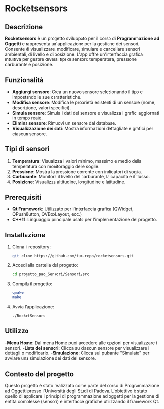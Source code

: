 # Rocketsensors

## Descrizione

**Rocketsensors** è un progetto sviluppato per il corso di **Programmazione ad Oggetti** e rappresenta un'applicazione per la gestione dei sensori. Consente di visualizzare, modificare, simulare e cancellare sensori ambientali, di livello e di posizione. L'app offre un'interfaccia grafica intuitiva per gestire diversi tipi di sensori: temperatura, pressione, carburante e posizione.

## Funzionalità

- **Aggiungi sensore**: Crea un nuovo sensore selezionando il tipo e impostando le sue caratteristiche.
- **Modifica sensore**: Modifica le proprietà esistenti di un sensore (nome, descrizione, valori specifici).
- **Simula sensore**: Simula i dati del sensore e visualizza i grafici aggiornati in tempo reale.
- **Elimina sensore**: Rimuovi un sensore dal database.
- **Visualizzazione dei dati**: Mostra informazioni dettagliate e grafici per ciascun sensore.

## Tipi di sensori

1. **Temperatura**: Visualizza i valori minimo, massimo e medio della temperatura con monitoraggio delle soglie.
2. **Pressione**: Mostra la pressione corrente con indicatori di soglia.
3. **Carburante**: Monitora il livello del carburante, la capacità e il flusso.
4. **Posizione**: Visualizza altitudine, longitudine e latitudine.

## Prerequisiti

- **Qt Framework**: Utilizzato per l'interfaccia grafica (QWidget, QPushButton, QVBoxLayout, ecc.).
- **C++11**: Linguaggio principale usato per l'implementazione del progetto.

## Installazione

1. Clona il repository:
   ```bash
   git clone https://github.com/tuo-repo/rocketsensors.git
2. Accedi alla cartella del progetto:
   ```bash
   cd progetto_pao_Sensori/Sensori/src
3. Compila il progetto:
   ```bash
   qmake
   make
4. Avvia l'applicazione:
   ```bash
   ./RocketSensors

## Utilizzo
-**Menu Home**: Dal menu Home puoi accedere alle opzioni per visualizzare i sensori.
-**Lista dei sensori**: Clicca su ciascun sensore per visualizzare i dettagli o modificarlo.
-**Simulazione**: Clicca sul pulsante "Simulate" per avviare una simulazione dei dati del sensore.

## Contesto del progetto
Questo progetto è stato realizzato come parte del corso di Programmazione ad Oggetti presso l'Università degli Studi di Padova. L'obiettivo è stato quello di applicare i principi di programmazione ad oggetti per la gestione di entità complesse (sensori) e interfacce grafiche utilizzando il framework Qt.


